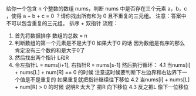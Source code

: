给你一个包含 n 个整数的数组 nums，判断 nums 中是否存在三个元素 a，b，c ，使得 a + b + c = 0 ？请你找出所有和为 0 且不重复的三元组。
注意：答案中不可以包含重复的三元组。
排序 + 双指针
流程：
  1. 首先将数据排序 数组的总数 = n
  2. 判断数组的第一个元素是不是大于0 如果大于0 的话 因为数组是有序的那么 肯定没有三个数的和是大于0了
  3. 然后找出两个指针 L和R 
  4. 令左指针L = nums[i+1], 右指针R = nums[s-1] 然后执行循环：
     4.1 当nums[i] + nums[L] + num[R] == 0 的时候 注意这时候要判断下左边界和右边界下一个值是不是重复的 如果重复就把指针继续往下移位
     4.2 当nums[i] + nums[L] + num[R] > 0 的时候 说明R 太大了 把R 向下移位
     4.3 反之把L 像下一位移位
 
